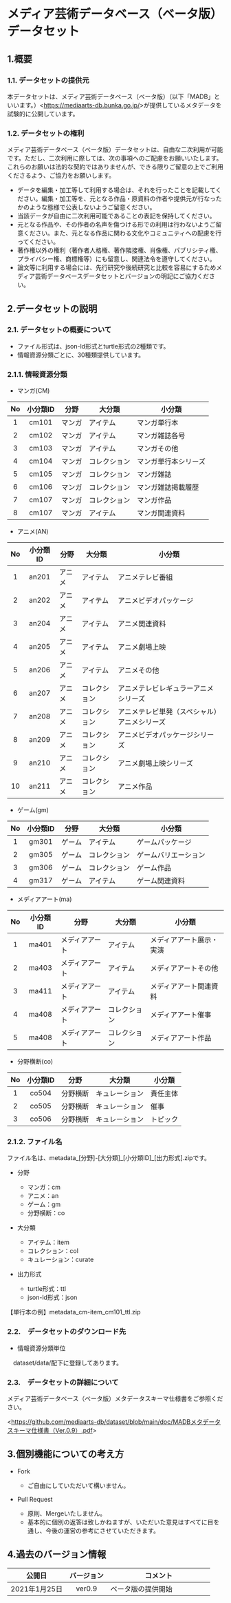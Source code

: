 # メディア芸術データベース（ベータ版）データセット
## 1.概要

### 1.1. データセットの提供元

本データセットは、メディア芸術データベース（ベータ版）（以下「MADB」といいます。）<<https://mediaarts-db.bunka.go.jp/>>が提供しているメタデータを試験的に公開しています。

### 1.2. データセットの権利

メディア芸術データベース（ベータ版）データセットは、自由な二次利用が可能です。ただし、二次利用に際しては、次の事項へのご配慮をお願いいたします。これらのお願いは法的な契約ではありませんが、できる限りご留意の上でご利用くださるよう、ご協力をお願いします。

* データを編集・加工等して利用する場合は、それを行ったことを記載してください。編集・加工等を、元となる作品・原資料の作者や提供元が行なったかのような態様で公表しないようご留意ください。
* 当該データが自由に二次利用可能であることの表記を保持してください。
* 元となる作品や、その作者の名声を傷つける形での利用は行わないようご留意ください。また、元となる作品に関わる文化やコミュニティへの配慮を行ってください。
* 著作権以外の権利（著作者人格権、著作隣接権、肖像権、パブリシティ権、プライバシー権、商標権等）にも留意し、関連法令を遵守してください。
* 論文等に利用する場合には、先行研究や後続研究と比較を容易にするためメディア芸術データベースデータセットとバージョンの明記にご協力ください。

## 2.データセットの説明

### 2.1. データセットの概要について

* ファイル形式は、json-ld形式とturtle形式の2種類です。
* 情報資源分類ごとに、30種類提供しています。

### 2.1.1. 情報資源分類

* マンガ(CM)

|No|小分類ID|分野|大分類|小分類|
| :---------------: | :---------------: | --------- | --------- | --------- |
|1|cm101|マンガ|アイテム|マンガ単行本|
|2|cm102|マンガ|アイテム|マンガ雑誌各号|
|3|cm103|マンガ|アイテム|マンガその他|
|4|cm104|マンガ|コレクション|マンガ単行本シリーズ|
|5|cm105|マンガ|コレクション|マンガ雑誌|
|6|cm106|マンガ|コレクション|マンガ雑誌掲載履歴|
|7|cm107|マンガ|コレクション|マンガ作品|
|8|cm107|マンガ|アイテム|マンガ関連資料|

* アニメ(AN)

|No|小分類ID|分野|大分類|小分類|
| :---------------: | :---------------: | --------- | --------- | --------- |
|1|an201|アニメ|アイテム|アニメテレビ番組|
|2|an202|アニメ|アイテム|アニメビデオパッケージ|
|3|an204|アニメ|アイテム|アニメ関連資料|
|4|an205|アニメ|アイテム|アニメ劇場上映|
|5|an206|アニメ|アイテム|アニメその他|
|6|an207|アニメ|コレクション|アニメテレビレギュラーアニメシリーズ|
|7|an208|アニメ|コレクション|アニメテレビ単発（スペシャル）アニメシリーズ|
|8|an209|アニメ|コレクション|アニメビデオパッケージシリーズ|
|9|an210|アニメ|コレクション|アニメ劇場上映シリーズ|
|10|an211|アニメ|コレクション|アニメ作品|

* ゲーム(gm)

|No|小分類ID|分野|大分類|小分類|
| :---------------: | :---------------: | --------- | --------- | --------- |
|1|gm301|ゲーム|アイテム|ゲームパッケージ|
|2|gm305|ゲーム|コレクション|ゲームバリエーション|
|3|gm306|ゲーム|コレクション|ゲーム作品|
|4|gm317|ゲーム|アイテム|ゲーム関連資料|

* メディアアート(ma)

|No|小分類ID|分野|大分類|小分類|
| :---------------: | :---------------: | --------- | --------- | --------- |
|1|ma401|メディアアート|アイテム|メディアアート展示・実演|
|2|ma403|メディアアート|アイテム|メディアアートその他|
|3|ma411|メディアアート|アイテム|メディアアート関連資料|
|4|ma408|メディアアート|コレクション|メディアアート催事|
|5|ma408|メディアアート|コレクション|メディアアート作品|

* 分野横断(co)

|No|小分類ID|分野|大分類|小分類|
| :---------------: | :---------------: | --------- | --------- | --------- |
|1|co504|分野横断|キュレーション|責任主体|
|2|co505|分野横断|キュレーション|催事|
|3|co506|分野横断|キュレーション|トピック|

### 2.1.2. ファイル名

ファイル名は、metadata_[分野]-[大分類]\_[小分類ID]\_[出力形式].zipです。 

* 分野
   * マンガ：cm
   * アニメ：an
   * ゲーム：gm
   * 分野横断：co

* 大分類
   * アイテム：item
   * コレクション：col
   * キュレーション：curate
  
* 出力形式
   * turtle形式：ttl
   * json-ld形式：json

【単行本の例】metadata_cm-item_cm101_ttl.zip

### 2.2.　データセットのダウンロード先

 * 情報資源分類単位

　dataset/data/配下に登録してあります。

### 2.3.　データセットの詳細について

メディア芸術データベース（ベータ版）メタデータスキーマ仕様書をご参照ください。

<<https://github.com/mediaarts-db/dataset/blob/main/doc/MADBメタデータスキーマ仕様書（Ver.0.9）.pdf>>

## 3.個別機能についての考え方


* Fork
    * ご自由にしていただいて構いません。
    
* Pull Request
    * 原則、Mergeいたしません。
    * 基本的に個別の返答は致しかねますが、いただいた意見はすべてに目を通し、今後の運営の参考にさせていただきます。

## 4.過去のバージョン情報

|公開日|バージョン|コメント　　　　　　　　　　|
| :---------------: | :---------------: | --------- |
|2021年1月25日| ver0.9|ベータ版の提供開始|
